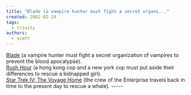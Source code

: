 ```yaml
---
title: "Blade (a vampire hunter must fight a secret organi..."
created: 2002-02-24
tags: 
  - trinity
authors: 
  - scott
---
```


[Blade](http://us.imdb.com/Title?0120611) (a vampire hunter must fight a secret organization of vampires to prevent the blood apocalypse).  
[Rush Hour](http://us.imdb.com/Title?0120812) (a hong kong cop and a new york cop must put aside their differences to rescue a kidnapped girl).  
[Star Trek IV: The Voyage Home](http://us.imdb.com/Title?0092007) (the crew of the Enterprise travels back in time to the present day to rescue a whale). -----

